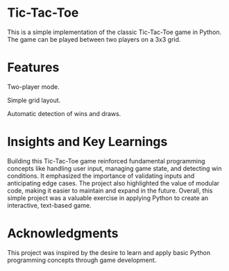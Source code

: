 # Tic-Tac-Toe
This is a simple implementation of the classic Tic-Tac-Toe game in Python. The game can be played between two players on a 3x3 grid.
# Features
Two-player mode.


Simple grid layout.


Automatic detection of wins and draws.
# Insights and Key Learnings
Building this Tic-Tac-Toe game reinforced fundamental programming concepts like handling user input, managing game state, and detecting win conditions. It emphasized the importance of validating inputs and anticipating edge cases. The project also highlighted the value of modular code, making it easier to maintain and expand in the future. Overall, this simple project was a valuable exercise in applying Python to create an interactive, text-based game.

# Acknowledgments
This project was inspired by the desire to learn and apply basic Python programming concepts through game development.
